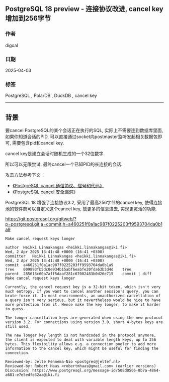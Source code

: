 ## PostgreSQL 18 preview - 连接协议改进, cancel key增加到256字节   
                                                                                                                                                
### 作者                                                                                                                    
digoal                                                                                                                    
                                                                                                                           
### 日期                                                                                                                         
2025-04-03                                                                                                                   
                                                                                                                        
### 标签                                                                                                                      
PostgreSQL , PolarDB , DuckDB , cancel key   
                                                                                                                                               
----                                                                                                                        
                                                                                                                                      
## 背景   
要cancel PostgreSQL的某个会话正在执行的SQL, 实际上不需要连到数据库里面, 如果你知道会话的PID, 可以直接通过socket向postmaster监听发起相关数据包即可, 需要包含pid和cancel key.  
  
cancel key是建立会话时随机生成的一个32位数字.  
  
所以可以无限尝试, 最终cancel一个已知PID的长连接的会话.  
  
攻击方法参考下文 ：   
- [《PostgreSQL cancel 通信协议、信号和代码》](../201509/20150929_02.md)    
- [《PostgreSQL cancel 安全漏洞》](../201509/20150925_01.md)    
  
PostgreSQL 18 增强了连接协议3.2, 采用了最高256字节的cancel key, 使得连接池的软件商可以自定义这个cancel key, 放更多的信息进去, 实现更灵活的功能.  
  
https://git.postgresql.org/gitweb/?p=postgresql.git;a=commit;h=a460251f0a1ac987f0225203ff9593704da0b1a9  
```  
Make cancel request keys longer  
  
author	Heikki Linnakangas <heikki.linnakangas@iki.fi>	  
Wed, 2 Apr 2025 13:41:48 +0000 (16:41 +0300)  
committer	Heikki Linnakangas <heikki.linnakangas@iki.fi>	  
Wed, 2 Apr 2025 13:41:48 +0000 (16:41 +0300)  
commit	a460251f0a1ac987f0225203ff9593704da0b1a9  
tree	009893fb5dc0e934b15abf6eabfe20fda63b3d4d	tree  
parent	285613c60a7aff5daaf281c67002483b0d26e715	commit | diff  
Make cancel request keys longer  
  
Currently, the cancel request key is a 32-bit token, which isn't very  
much entropy. If you want to cancel another session's query, you can  
brute-force it. In most environments, an unauthorized cancellation of  
a query isn't very serious, but it nevertheless would be nice to have  
more protection from it. Hence make the key longer, to make it harder  
to guess.  
  
The longer cancellation keys are generated when using the new protocol  
version 3.2. For connections using version 3.0, short 4-bytes keys are  
still used.  
  
The new longer key length is not hardcoded in the protocol anymore,  
the client is expected to deal with variable length keys, up to 256  
bytes. This flexibility allows e.g. a connection pooler to add more  
information to the cancel key, which might be useful for finding the  
connection.  
  
Reviewed-by: Jelte Fennema-Nio <postgres@jeltef.nl>  
Reviewed-by: Robert Haas <robertmhaas@gmail.com> (earlier versions)  
Discussion: https://www.postgresql.org/message-id/508d0505-8b7a-4864-a681-e7e5edfe32aa@iki.fi  
```  
     
